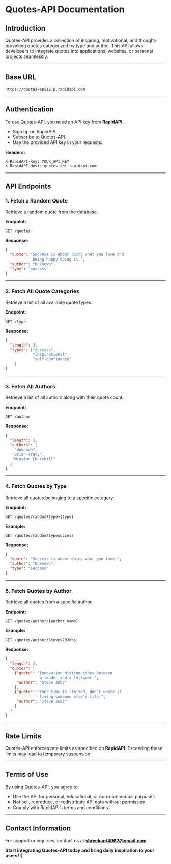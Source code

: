 # **Quotes-API Documentation**

## **Introduction**
Quotes-API provides a collection of inspiring, motivational, and thought-provoking quotes categorized by type and author. This API allows developers to integrate quotes into applications, websites, or personal projects seamlessly.

---

## **Base URL**
```
https://quotes-api12.p.rapidapi.com
```

---

## **Authentication**
To use Quotes-API, you need an API key from **RapidAPI**.
- Sign up on RapidAPI.
- Subscribe to Quotes-API.
- Use the provided API key in your requests.

**Headers:**
```
X-RapidAPI-Key: YOUR_API_KEY
X-RapidAPI-Host: quotes-api.rapidapi.com
```

---

## **API Endpoints**

### **1. Fetch a Random Quote**
Retrieve a random quote from the database.

**Endpoint:**
```
GET /quotes
```
**Response:**
```json
{
  "quote": "Success is about doing what you love and 
            being happy doing it.",
  "author": "Unknown",
  "type": "success"
}
```

---

### **2. Fetch All Quote Categories**
Retrieve a list of all available quote types.

**Endpoint:**
```
GET /type
```
**Response:**
```json
{
  "length": 3,
  "types": ["success",
            "inspirational", 
            "self-confidence"
    ]
}
```

---

### **3. Fetch All Authors**
Retrieve a list of all authors along with their quote count.

**Endpoint:**
```
GET /author
```
**Response:**
```json
{
  "length": 3,
  "authors": [
    "Unknown", 
   "Brian Tracy", 
   "Winston Churchill"
  ]
}
```

---

### **4. Fetch Quotes by Type**
Retrieve all quotes belonging to a specific category.

**Endpoint:**
```
GET /quotes/random?type={type}
```
**Example:**
```
GET /quotes/random?typesuccess
```
**Response:**
```json
{
  "quote": "Success is about doing what you love.",
  "author": "Unknown", 
  "type": "success"
}
```

---

### **5. Fetch Quotes by Author**
Retrieve all quotes from a specific author.

**Endpoint:**
```
GET /quotes/author/{author_name}
```
**Example:**
```
GET /quotes/author/Steve%20Jobs
```
**Response:**
```json
{
  "length": 2,
  "quotes": [
    {"quote": "Innovation distinguishes between
               a leader and a follower.", 
     "author": "Steve Jobs"
    },
    {"quote": "Your time is limited, don’t waste it
               living someone else’s life.",
     "author": "Steve Jobs"
    }
  ]
}
```

---

## **Rate Limits**
Quotes-API enforces rate limits as specified on **RapidAPI**. Exceeding these limits may lead to temporary suspension.

---

## **Terms of Use**
By using Quotes-API, you agree to:
- Use the API for personal, educational, or non-commercial purposes.
- Not sell, reproduce, or redistribute API data without permission.
- Comply with RapidAPI’s terms and conditions.

---

## **Contact Information**
For support or inquiries, contact us at **shreekant4062@gmail.com**.

**Start integrating Quotes-API today and bring daily inspiration to your users! 🚀**

